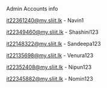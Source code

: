 Admin Accounts info

it22361240@my.sliit.lk - Navin1
    
it22349460@my.sliit.lk  - Shashini123
	
it22148322@my.sliit.lk - Sandeepa123
	
it22135698@my.sliit.lk - Venura123
	
it22352408@my.sliit.lk - Nipun123

it22345882@my.sliit.lk - Nomin123
